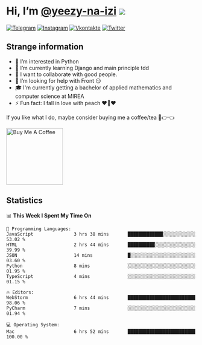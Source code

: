 # Hi, I’m [@yeezy-na-izi](https://github.com/yeezy-na-izi/) ![](https://visitor-badge.glitch.me/badge?page_id=yeezy-na-izi.yeezy-na-izi)

[![Telegram](https://img.shields.io/badge/Telegram-262424?style=for-the-badge&logo=Telegram)](https://t.me/yeezy_na_izi)
[![Instagram](https://img.shields.io/badge/Instagram-262424?style=for-the-badge&logo=Instagram)](https://www.instagram.com/yeezy_na_izi)
[![Vkontakte](https://img.shields.io/badge/VK-262424?style=for-the-badge&logo=Vk&logoColor=0077FF)](https://vk.com/yeezy_na_izi)
[![Twitter](https://img.shields.io/badge/Twitter-262424?style=for-the-badge&logo=Twitter)](https://twitter.com/yeezynaizi)

## Strange information
  
- 👀 I’m interested in Python
- 🌱 I’m currently learning Django and main principle tdd
- 💞️ I want to collaborate with good people.
- 🤔 I’m looking for help with Front 😏
- 🎓 I'm currently getting a bachelor of applied mathematics and computer science at MIREA
- ⚡️ Fun fact: I fall in love with peach ❤️🍑❤️

If you like what I do, maybe consider buying me a coffee/tea 🥺👉👈

<a href="https://www.buymeacoffee.com/yeezynaizi" target="_blank"><img src="https://cdn.buymeacoffee.com/buttons/v2/default-red.png" alt="Buy Me A Coffee" width="150" ></a>

## Statistics

<!--START_SECTION:waka-->
📊 **This Week I Spent My Time On** 

```text
💬 Programming Languages: 
JavaScript               3 hrs 38 mins       █████████████░░░░░░░░░░░░   53.02 % 
HTML                     2 hrs 44 mins       ██████████░░░░░░░░░░░░░░░   39.99 % 
JSON                     14 mins             █░░░░░░░░░░░░░░░░░░░░░░░░   03.60 % 
Python                   8 mins              ░░░░░░░░░░░░░░░░░░░░░░░░░   01.95 % 
TypeScript               4 mins              ░░░░░░░░░░░░░░░░░░░░░░░░░   01.15 % 

🔥 Editors: 
WebStorm                 6 hrs 44 mins       █████████████████████████   98.06 % 
PyCharm                  7 mins              ░░░░░░░░░░░░░░░░░░░░░░░░░   01.94 % 

💻 Operating System: 
Mac                      6 hrs 52 mins       █████████████████████████   100.00 % 
```


<!--END_SECTION:waka-->
